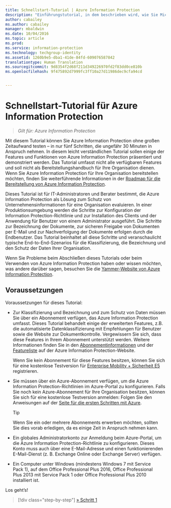 ```yaml
---
title: Schnellstart-Tutorial | Azure Information Protection
description: "Einführungstutorial, in dem beschrieben wird, wie Sie Microsoft Azure Information Protection in ungefähr 30 Minuten für Ihre Organisation testen können."
author: cabailey
ms.author: cabailey
manager: mbaldwin
ms.date: 10/04/2016
ms.topic: article
ms.prod: 
ms.service: information-protection
ms.technology: techgroup-identity
ms.assetid: 1260b9e5-dba1-41de-84fd-609076587842
translationtype: Human Translation
ms.sourcegitcommit: 9d8354f2d68f211d349226970fd2f83dd0ce810b
ms.openlocfilehash: 9f475892d7999fc3ff10a27d11986dec9cfa94cd


---
```


# <a name="quick-start-tutorial-for-azure-information-protection"></a>Schnellstart-Tutorial für Azure Information Protection 

>*Gilt für: Azure Information Protection*

Mit diesem Tutorial können Sie Azure Information Protection ohne großen Zeitaufwand testen – in nur fünf Schritten, die ungefähr 30 Minuten in Anspruch nehmen. In diesem leicht verständlichen Tutorial sollen einige der Features und Funktionen von Azure Information Protection präsentiert und demonstriert werden. Das Tutorial umfasst nicht alle verfügbaren Features und soll nicht als Bereitstellungshandbuch für Ihre Organisation dienen. Wenn Sie Azure Information Protection für Ihre Organisation bereitstellen möchten, finden Sie weiterführende Informationen in der [Roadmap für die Bereitstellung von Azure Information Protection](../plan-design/deployment-roadmap.md). 

Dieses Tutorial ist für IT-Administratoren und Berater bestimmt, die Azure Information Protection als Lösung zum Schutz von Unternehmensinformationen für eine Organisation evaluieren. In einer Produktionsumgebung werden die Schritte zur Konfiguration der Information Protection-Richtlinie und zur Installation des Clients und der Anwendung für Benutzer von einem Administrator ausgeführt. Die Schritte zur Bezeichnung der Dokumente, zur sicheren Freigabe von Dokumenten per E-Mail und zur Nachverfolgung der Dokumente erfolgen durch die Endbenutzer. Das Tutorial beinhaltet all diese Schritte und veranschaulicht typische End-to-End-Szenarios für die Klassifizierung, die Bezeichnung und den Schutz der Daten Ihrer Organisation. 

Wenn Sie Probleme beim Abschließen dieses Tutorials oder beim Verwenden von Azure Information Protection haben oder wissen möchten, was andere darüber sagen, besuchen Sie die [Yammer-Website von Azure Information Protection](https://www.yammer.com/askipteam/#/threads/inGroup?type=in_group&feedId=8652489&view=all).

## <a name="prerequisites"></a>Voraussetzungen 
Voraussetzungen für dieses Tutorial:

- Zur Klassifizierung und Bezeichnung und zum Schutz von Daten müssen Sie über ein Abonnement verfügen, das Azure Information Protection umfasst. Dieses Tutorial behandelt einige der erweiterten Features, z.B. die automatisierte Datenklassifizierung mit Empfehlungen für Benutzer sowie die Website zur Dokumentkontrolle. Vergewissern Sie sich, dass diese Features in Ihrem Abonnement unterstützt werden. Weitere Informationen finden Sie in den [Abonnementinformationen](https://www.microsoft.com/en-us/cloud-platform/azure-information-protection-pricing) und der [Featureliste](https://www.microsoft.com/en-us/cloud-platform/azure-information-protection-features) auf der Azure Information Protection-Website.
    
    Wenn Sie kein Abonnement für diese Features besitzen, können Sie sich für eine kostenlose Testversion für [Enterprise Mobility + Sicherheit E5](https://portal.office.com/Signup/Signup.aspx?OfferId=87dd2714-d452-48a0-a809-d2f58c4f68b7) registrieren.
    
- Sie müssen über ein Azure-Abonnement verfügen, um die Azure Information Protection-Richtlinien im Azure-Portal zu konfigurieren. Falls Sie noch kein Azure-Abonnement für Ihre Organisation besitzen, können Sie sich für eine kostenlose Testversion anmelden: Folgen Sie den Anweisungen auf der [Seite für die ersten Schritten mit Azure](https://account.windowsazure.com/organization).

  > [!TIP] 
  > Wenn Sie ein oder mehrere Abonnements erwerben möchten, sollten Sie dies vorab erledigen, da es einige Zeit in Anspruch nehmen kann.

- Ein globales Administratorkonto zur Anmeldung beim Azure-Portal, um die Azure Information Protection-Richtlinie zu konfigurieren. Dieses Konto muss auch über eine E-Mail-Adresse und einen funktionierenden E-Mail-Dienst (z. B. Exchange Online oder Exchange Server) verfügen.

- Ein Computer unter Windows (mindestens Windows 7 mit Service Pack 1), auf dem Office Professional Plus 2016, Office Professional Plus 2013 mit Service Pack 1 oder Office Professional Plus 2010 installiert ist. 

Los geht’s!

>[!div class="step-by-step"]
[&#187; Schritt 1](infoprotect-tutorial-step1.md)





<!--HONumber=Nov16_HO2-->


